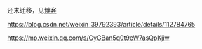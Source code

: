 还未迁移，见[博客](https://blog.afauria.xyz/categories/Android/)

https://blog.csdn.net/weixin_39792393/article/details/112784765

https://mp.weixin.qq.com/s/GyGBan5q0t9eW7asQpKjiw
